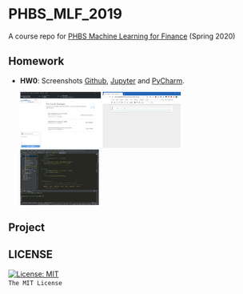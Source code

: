 # PHBS_MLF_2019

A course repo for [PHBS Machine Learning for Finance](https://github.com/PHBS/MLF) (Spring 2020)

## Homework

- **HW0**: Screenshots [Github](https://github.com/oyrx/PHBS_MLF_2019/blob/master/HW0/Github_Desktop.PNG?raw=true), [Jupyter](https://github.com/oyrx/PHBS_MLF_2019/blob/master/HW0/Jupyter.PNG?raw=true) and [PyCharm](https://github.com/oyrx/PHBS_MLF_2019/blob/master/HW0/PyCharm.PNG?raw=true).

  <a href="https://github.com/oyrx/PHBS_MLF_2019/blob/master/HW0/Github_Desktop.PNG"><img src="https://github.com/oyrx/PHBS_MLF_2019/blob/master/HW0/Github_Desktop.PNG?raw=true" width="161"/></a>
  <a href="https://github.com/oyrx/PHBS_MLF_2019/blob/master/HW0/Jupyter.PNG"><img src="https://github.com/oyrx/PHBS_MLF_2019/blob/master/HW0/Jupyter.PNG?raw=true" width="156"/></a>
  <a href="https://github.com/oyrx/PHBS_MLF_2019/blob/master/HW0/PyCharm.PNG"><img src="https://github.com/oyrx/PHBS_MLF_2019/blob/master/HW0/PyCharm.PNG?raw=true" width="157"/></a>

## Project

## LICENSE

[![License: MIT](https://img.shields.io/badge/License-MIT-yellow.svg)](https://opensource.org/licenses/MIT)  
`The MIT License`
